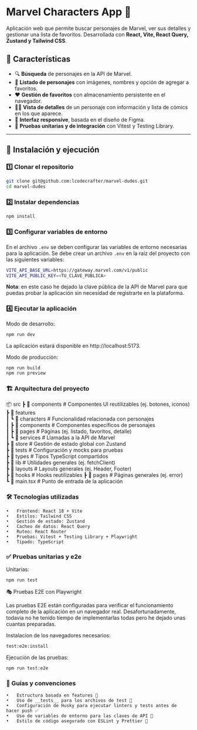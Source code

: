 # Marvel Characters App 🚀

Aplicación web que permite buscar personajes de Marvel, ver sus detalles y gestionar una lista de favoritos. Desarrollada con **React, Vite, React Query, Zustand y Tailwind CSS**.

## 📌 **Características**

- 🔍 **Búsqueda** de personajes en la API de Marvel.
- 📜 **Listado de personajes** con imágenes, nombres y opción de agregar a favoritos.
- ❤️ **Gestión de favoritos** con almacenamiento persistente en el navegador.
- 🦸‍♂️ **Vista de detalles** de un personaje con información y lista de cómics en los que aparece.
- 🎨 **Interfaz responsive**, basada en el diseño de Figma.
- 🧪 **Pruebas unitarias y de integración** con Vitest y Testing Library.

---

## 🚀 **Instalación y ejecución**

### 1️⃣ **Clonar el repositorio**

```sh
git clone git@github.com:lcodecrafter/marvel-dudes.git
cd marvel-dudes
```

### 2️⃣ **Instalar dependencias**

```sh
npm install
```

### 3️⃣ Configurar variables de entorno

En el archivo `.env` se deben configurar las variables de entorno necesarias para la aplicación. Se debe crear un archivo `.env` en la raíz del proyecto con las siguientes variables:

```sh
VITE_API_BASE_URL=https://gateway.marvel.com/v1/public
VITE_API_PUBLIC_KEY=<TU_CLAVE_PUBLICA>
```

**Nota**: en este caso he dejado la clave pública de la API de Marvel para que puedas probar la aplicación sin necesidad de registrarte en la plataforma.

### 4️⃣ **Ejecutar la aplicación**

Modo de desarrollo:

```sh
npm run dev
```

La aplicación estará disponible en http://localhost:5173.

Modo de producción:

```sh
npm run build
npm run preview
```

### 🏗 Arquitectura del proyecto

📦 src
┣ 📂 components # Componentes UI reutilizables (ej. botones, iconos)  
┣ 📂 features  
┃ ┗ 📂 characters # Funcionalidad relacionada con personajes  
┃ ┣ 📂 components # Componentes específicos de personajes  
┃ ┣ 📂 pages # Páginas (ej. listado, favoritos, detalle)  
┃ ┗ 📂 services # Llamadas a la API de Marvel  
┣ 📂 store # Gestión de estado global con Zustand  
┣ 📂 tests # Configuración y mocks para pruebas  
┣ 📂 types # Tipos TypeScript compartidos  
┣ 📂 lib # Utilidades generales (ej. fetchClient)  
┣ 📂 layouts # Layouts generales (ej. Header, Footer)  
┣ 📂 hooks # Hooks reutilizables
┣ 📂 pages # Páginas generales (ej. error)  
┗ 📜 main.tsx # Punto de entrada de la aplicación

### 🛠 Tecnologías utilizadas

    •	Frontend: React 18 + Vite
    •	Estilos: Tailwind CSS
    •	Gestión de estado: Zustand
    •	Cacheo de datos: React Query
    •	Ruteo: React Router
    •	Pruebas: Vitest + Testing Library + Playwright
    •	Tipado: TypeScript

### ✅ Pruebas unitarias y e2e

Unitarias:

```sh
npm run test
```

🎭 Pruebas E2E con Playwright

Las pruebas E2E están configuradas para verificar el funcionamiento completo de la aplicación en un navegador real.
Desafortunadamente, todavia no he tenido tiempo de implementarlas todas pero he dejado unas cuantas preparadas.

Instalacion de los navegadores necesarios:

```sh
test:e2e:install
```

Ejecución de las pruebas:

```sh
npm run test:e2e
```

### 📖 Guías y convenciones

    •	Estructura basada en features 📂
    •	Uso de __tests__ para los archivos de test 🧪
    •	Configuración de Husky para ejecutar linters y tests antes de hacer push ✅
    •	Uso de variables de entorno para las claves de API 🔐
    •	Estilo de código asegurado con ESLint y Prettier 🎨

